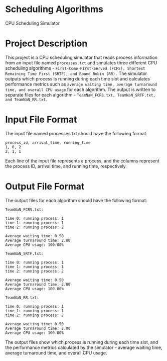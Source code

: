 # Scheduling Algorithms

CPU Scheduling Simulator

# Project Description

This project is a CPU scheduling simulator that reads process information from an input file named `processes.txt` and simulates three different CPU scheduling algorithms - `First-Come-First-Served (FCFS), Shortest Remaining Time First (SRTF), and Round Robin (RR).` The simulator outputs which process is running during each time slot and calculates performance metrics such as `average waiting time, average turnaround time, and overall CPU usage` for each algorithm. The output is written to separate files for each algorithm - `TeamNaN_FCRS.txt, TeamNaN_SRTF.txt, and TeamNaN_RR.txt.`

# Input File Format

The input file named processes.txt should have the following format:
```
process_id, arrival_time, running_time
1, 0, 2
2, 1, 1
```
Each line of the input file represents a process, and the columns represent the process ID, arrival time, and running time, respectively.

# Output File Format

The output files for each algorithm should have the following format:
```
TeamNaN_FCRS.txt:

time 0: running process: 1
time 1: running process: 1
time 2: running process: 2

Average waiting time: 0.50
Average turnaround time: 2.00
Average CPU usage: 100.00%
```
```
TeamNaN_SRTF.txt:

time 0: running process: 1
time 1: running process: 1
time 2: running process: 2

Average waiting time: 0.50
Average turnaround time: 2.00
Average CPU usage: 100.00%
```
```
TeamNaN_RR.txt:

time 0: running process: 1
time 1: running process: 1
time 2: running process: 2

Average waiting time: 0.50
Average turnaround time: 2.00
Average CPU usage: 100.00%
```
The output files show which process is running during each time slot, and the performance metrics calculated by the simulator - average waiting time, average turnaround time, and overall CPU usage.